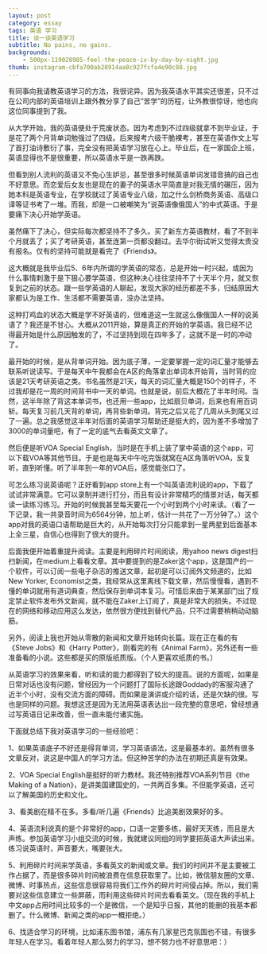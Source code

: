 ```yaml
---
layout: post
category: essay
tags: 英语 学习
title: 谈一谈英语学习
subtitle: No pains, no gains.
backgrounds:
    - 500px-119028985-feel-the-peace-iv-by-day-by-night.jpg
thumb: instagram-cbfa700ab28914aa8c927fcfa4e90c88.jpg
---
```


有同事向我请教英语学习的方法，我很诧异。因为我英语水平其实还很差，只不过在公司内部的英语培训上跟外教分享了自己“苦学”的历程，让外教很惊讶，他也向这位同事提到了我。

从大学开始，我的英语便处于荒废状态。因为考虑到不过四级就拿不到毕业证，于是花了两个月背单词勉强过了四级。后来报考六级干脆裸考，甚至在英语作文上写了首打油诗敷衍了事，完全没有把英语学习放在心上。毕业后，在一家国企上班，英语显得也不是很重要，所以英语水平是一跌再跌。

但看到别人流利的英语又不免心生妒忌，甚至很多时候英语单词发错音搞的自己也不好意思。而恋爱后女友也是现在的妻子的英语水平简直是对我无情的碾压，因为她本科是英语专业，在学校就过了英语专业八级，加之什么剑桥商务英语、高级口译等证书考了一堆。而我，却是一口被嘲笑为“说英语像俄国人”的中式英语。于是要痛下决心开始学英语。

虽然痛下了决心，但实际每次都坚持不了多久。买了新东方英语教材，看了不到半个月就丢了；买了考研英语，甚至连第一页都没翻过。去华尔街试听又觉得太贵没有报名。仅有的坚持可能就是看完了《Friends》。

这大概就是我毕业后5、6年内所谓的学英语的常态，总是开始一时兴起，或因为什么事情刺激于是下狠心要学英语，但这种决心往往坚持不了十天半个月，就又恢复到之前的状态。跟一些学英语的人聊起，发现大家的经历都差不多，归结原因大家都认为是工作、生活都不需要英语，没办法坚持。

这种打鸡血的状态大概是学不好英语的，但难道这一生就这么像俄国人一样的说英语了？我还是不甘心。大概从2011开始，算是真正的开始的学英语。我已经不记得最开始是什么原因触发的了，不过坚持到现在四年多了，这就不是一时的冲动了。

最开始的时候，是从背单词开始。因为底子薄，一定要掌握一定的词汇量才能够去联系听说读写。于是每天中午我都会在A区的角落拿出单词本开始背，当时背的应该是21天考研英语之类。书名虽然是21天，每天的词汇量大概是150个的样子，不过我却是花一周的时间背书中一天的单词。也就是说，前后大概花了半年时间。当然，这半年除了背这本单词书，也还用一些app，比如扇贝单词，后来也有用百词斩。每天复习前几天背的单词，再背些新单词。背完之后又花了几周从头到尾又过了一遍。总之我感觉这半年对后面的英语学习帮助还是挺大的，因为差不多增加了3000的单词量吧，有了一定的底气去看英文文章了。

然后便是听VOA Special English，当时是在手机上装了掌中英语的这个app，可以下载VOA等其他节目。于是也是每天中午吃完饭就窝在A区角落听VOA，反复听，直到听懂。听了半年到一年的VOA后，感觉能张口了。

可怎么练习说英语呢？正好看到app store上有一个叫英语流利说的app，下载了试试非常满意。它可以录制并进行打分，而且有设计非常精巧的情景对话，每天都读一读练习练习。开始的时候我甚至每天要花一个小时到两个小时来读。（看了一下记录，我一共录音时间为6564分钟，加上听，估计一共花了一万分钟了。）这个app对我的英语口语帮助是巨大的，从开始每次打分只能拿到一星两星到后面基本上全三星，自信心也得到了很大的提升。

后面我便开始着重提升阅读。主要是利用碎片时间阅读，用yahoo news digest扫扫新闻，在medium上看看文章。其中要提到的是Zaker这个app，这是国产的一个软件，可以订阅一些电子杂志的推送文章，起初是可以订阅外文频道的，比如New Yorker, Economist之类，我经常从这里离线下载文章，然后慢慢看，遇到不懂的单词就用有道词典查，然后保存到单词本复习。可惜后来由于某某部门出了规定禁止软件发布外文新闻，就不能在Zaker上订阅了，真是非常大的损失。不过现在的网络和移动应用这么发达，依然很方便找到替代产品，只不过需要稍稍动动脑筋。

另外，阅读上我也开始从零散的新闻和文章开始转向长篇。现在正在看的有《Steve Jobs》和《Harry Potter》，刚看完的有《Animal Farm》，另外还有一些准备看的小说。这些都是买的原版纸质版。（个人更喜欢纸质的书。）

从英语学习的效果来看，听和读的能力都得到了较大的提高。说的方面呢，如果是日常对话也没有问题，曾经因为一个问题打了国际长途跟Goddady的客服沟通了近半个小时，没有交流方面的障碍。而如果是演讲或介绍的话，还是欠缺的很。写也是同样的问题。我想这还是因为无法用英语表达出一段完整的意思吧，曾经想通过写英语日记来改善，但一直未能付诸实施。

下面就总结下我对英语学习的一些经验吧：

1、如果英语底子不好还是得背单词，学习英语语法，这是最基本的。虽然有很多文章反对，说这是中国人的学习方法。但这种苦学的办法在初期还真是有效果。

2、VOA Special English是挺好的听力教材。我还特别推荐VOA系列节目《the Making of a Nation》，是讲美国建国史的，一共两百多集。不但能学英语，还可以了解美国的历史和文化。

3、看美剧在精不在多。多看/听几遍《Friends》比追美剧效果好的多。

4、英语流利说真的是个非常好的app，口语一定要多练，最好天天练，而且是大声练。参加英语学习小组交流的时候，我就建议同组的同学要把英语大声读出来。练习说英语时，声音要大，嘴要张大。

5、利用碎片时间来学英语，多看英文的新闻或文章。我们的时间并不是主要被工作占据了，而是很多碎片时间被浪费在信息获取里了。比如，微信朋友圈的文章、微博、时事热点，这些信息很容易将我们工作外的碎片时间侵占掉。所以，我们需要对这些信息建立一些屏蔽，而利用这些碎片时间去看看英文。（现在我的手机上中文app占用时间比较多的一个是微信，一个是知乎日报，其他的能删的我基本都删了。什么微博、新闻之类的app一概拒绝。）

6、找适合学习的环境，比如浦东图书馆，浦东有几家星巴克氛围也不错，有很多年轻人在学习。看着年轻人那么努力的学习，想不努力也不好意思吧：）
